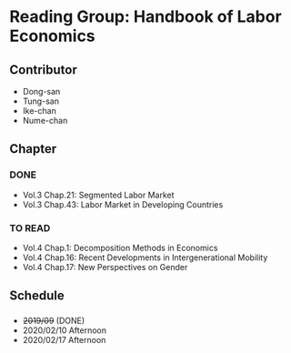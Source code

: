 # Reading Group: Handbook of Labor Economics

## Contributor
- Dong-san
- Tung-san
- Ike-chan
- Nume-chan

## Chapter
### DONE
- Vol.3 Chap.21: Segmented Labor Market
- Vol.3 Chap.43: Labor Market in Developing Countries


### TO READ
- Vol.4 Chap.1: Decomposition Methods in Economics
- Vol.4 Chap.16: Recent Developments in Intergenerational Mobility
- Vol.4 Chap.17: New Perspectives on Gender


## Schedule
### 
- ~~2019/09~~ (DONE)
- 2020/02/10 Afternoon
- 2020/02/17 Afternoon
